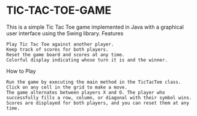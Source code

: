 # TIC-TAC-TOE-GAME
This is a simple Tic Tac Toe game implemented in Java with a graphical user interface using the Swing library.
Features

    Play Tic Tac Toe against another player.
    Keep track of scores for both players.
    Reset the game board and scores at any time.
    Colorful display indicating whose turn it is and the winner.

How to Play

    Run the game by executing the main method in the TicTacToe class.
    Click on any cell in the grid to make a move.
    The game alternates between players X and O. The player who successfully fills a row, column, or diagonal with their symbol wins.
    Scores are displayed for both players, and you can reset them at any time.
